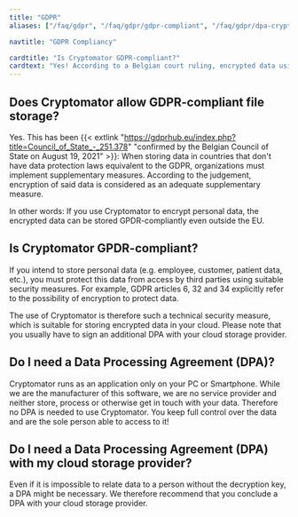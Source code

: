 ```yaml
---
title: "GDPR"
aliases: ["/faq/gdpr", "/faq/gdpr/gdpr-compliant", "/faq/gdpr/dpa-cryptomator", "/faq/gdpr/dpa-cloudprovider"]

navtitle: "GDPR Compliancy"

cardtitle: "Is Cryptomator GDPR-compliant?"
cardtext: "Yes! According to a Belgian court ruling, encrypted data using Cryptomator can be stored outside the EU in a GDPR-compliant and secure way."
---
```


## Does Cryptomator allow GDPR-compliant file storage?
Yes. This has been {{< extlink "https://gdprhub.eu/index.php?title=Council_of_State_-_251.378" "confirmed by the Belgian Council of State on August 19, 2021" >}}: When storing data in countries that don't have data protection laws equivalent to the GDPR, organizations must implement supplementary measures. According to the judgement, encryption of said data is considered as an adequate supplementary measure.

In other words: If you use Cryptomator to encrypt personal data, the encrypted data can be stored GPDR-compliantly even outside the EU.

## Is Cryptomator GPDR-compliant?
If you intend to store personal data (e.g. employee, customer, patient data, etc.), you must protect this data from access by third parties using suitable security measures. For example, GDPR articles 6, 32 and 34 explicitly refer to the possibility of encryption to protect data.

The use of Cryptomator is therefore such a technical security measure, which is suitable for storing encrypted data in your cloud. Please note that you usually have to sign an additional DPA with your cloud storage provider.

## Do I need a Data Processing Agreement (DPA)?
Cryptomator runs as an application only on your PC or Smartphone. While we are the manufacturer of this software, we are no service provider and neither store, process or otherwise get in touch with your data. Therefore no DPA is needed to use Cryptomator. You keep full control over the data and are the sole person able to access to it!

## Do I need a Data Processing Agreement (DPA) with my cloud storage provider?
Even if it is impossible to relate data to a person without the decryption key, a DPA might be necessary. We therefore recommend that you conclude a DPA with your cloud storage provider.
